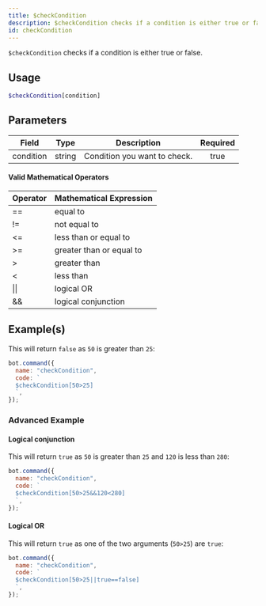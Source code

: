 ```yaml
---
title: $checkCondition
description: $checkCondition checks if a condition is either true or false.
id: checkCondition
---
```


`$checkCondition` checks if a condition is either true or false.

## Usage

```php
$checkCondition[condition]
```

## Parameters

| Field     | Type   | Description                  | Required |
| --------- | ------ | ---------------------------- | :------: |
| condition | string | Condition you want to check. |   true   |

#### Valid Mathematical Operators

| Operator | Mathematical Expression  |
| -------- | ------------------------ |
| ==       | equal to                 |
| !=       | not equal to             |
| <=       | less than or equal to    |
| \>=      | greater than or equal to |
| \>       | greater than             |
| <        | less than                |
| \|\|     | logical OR               |
| &&       | logical conjunction      |

## Example(s)

This will return `false` as `50` is greater than `25`:

```javascript
bot.command({
  name: "checkCondition",
  code: `
  $checkCondition[50>25]
  `,
});
```

### Advanced Example

#### Logical conjunction

This will return `true` as `50` is greater than `25` and `120` is less than `280`:

```javascript
bot.command({
  name: "checkCondition",
  code: `
  $checkCondition[50>25&&120<280]
  `,
});
```

#### Logical OR

This will return `true` as one of the two arguments (`50>25`) are `true`:

```javascript
bot.command({
  name: "checkCondition",
  code: `
  $checkCondition[50>25||true==false]
  `,
});
```
